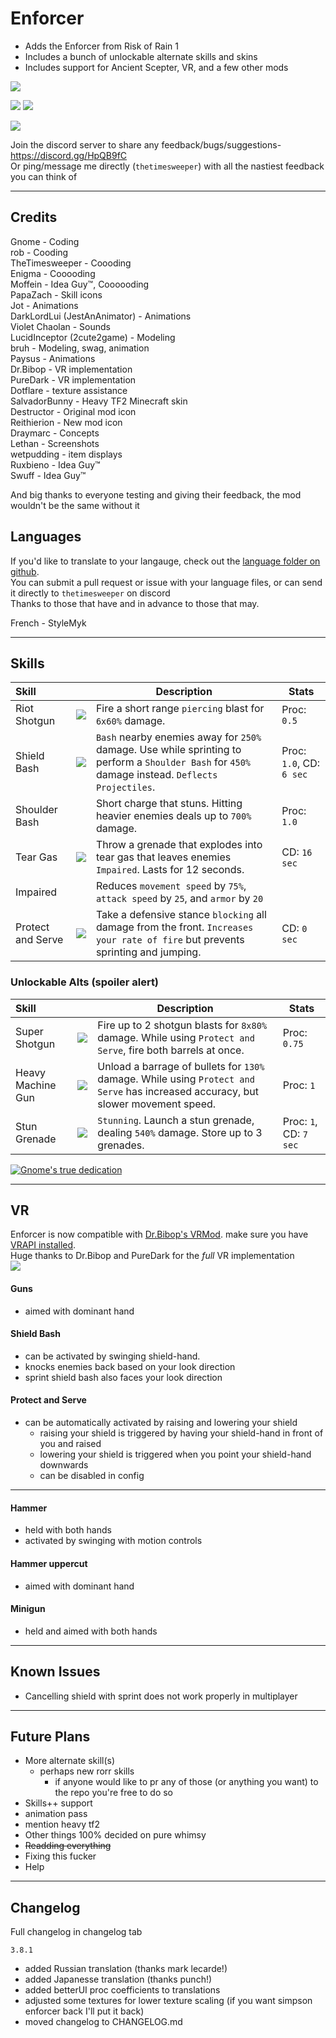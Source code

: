 # Enforcer
- Adds the Enforcer from Risk of Rain 1
- Includes a bunch of unlockable alternate skills and skins
- Includes support for Ancient Scepter, VR, and a few other mods

[![](https://raw.githubusercontent.com/TheTimeSweeper/EnforcerMod/master/Release/readme/screen0.png)]()

[![](https://raw.githubusercontent.com/TheTimeSweeper/EnforcerMod/master/Release/readme/screen1.png)]()
[![](https://raw.githubusercontent.com/TheTimeSweeper/EnforcerMod/master/Release/readme/screen2.png)]()

[![](https://raw.githubusercontent.com/TheTimeSweeper/EnforcerMod/8817c519fd461e0afbb8920bc6a5d6c40a0dbc40/EnforcerMod_Unity/Enforcer/Assets/Enforcer/Enforcer/Icons/texEnforcerIcon.png)]()

Join the discord server to share any feedback/bugs/suggestions- https://discord.gg/HpQB9fC  
Or ping/message me directly (`thetimesweeper`) with all the nastiest feedback you can think of

___

## Credits
Gnome - Coding  
rob - Cooding  
TheTimesweeper - Coooding  
Enigma - Cooooding  
Moffein - Idea Guy™, Coooooding  
PapaZach - Skill icons  
Jot - Animations  
DarkLordLui (JestAnAnimator) - Animations  
Violet Chaolan - Sounds  
LucidInceptor (2cute2game) - Modeling  
bruh - Modeling, swag, animation  
Paysus - Animations  
Dr.Bibop - VR implementation  
PureDark - VR implementation  
Dotflare - texture assistance  
SalvadorBunny - Heavy TF2 Minecraft skin  
Destructor - Original mod icon  
Reithierion - New mod icon  
Draymarc - Concepts  
Lethan - Screenshots  
wetpudding - item displays  
Ruxbieno - Idea Guy™  
Swuff - Idea Guy™  

And big thanks to everyone testing and giving their feedback, the mod wouldn't be the same without it

## Languages
If you'd like to translate to your langauge, check out the [language folder on github](https://github.com/TheTimeSweeper/EnforcerMod/tree/master/Release/plugins/Language).  
You can submit a pull request or issue with your language files, or can send it directly to `thetimesweeper` on discord  
Thanks to those that have and in advance to those that may.

French - StyleMyk
___

## Skills

| Skill | | Description | Stats |
|:-|-|-------|-|
| Riot Shotgun | ![](https://raw.githubusercontent.com/TheTimeSweeper/EnforcerMod/master/EnforcerMod_Unity/Enforcer/Assets/Enforcer/Enforcer/Icons/Skills/RiotShotgunIcon.png) | Fire a short range `piercing` blast for `6x60%` damage. | Proc: `0.5` |
| Shield Bash | ![](https://raw.githubusercontent.com/TheTimeSweeper/EnforcerMod/master/EnforcerMod_Unity/Enforcer/Assets/Enforcer/Enforcer/Icons/Skills/ShieldBashIcon.png) | `Bash` nearby enemies away for `250%` damage. Use while sprinting to perform a `Shoulder Bash` for `450%` damage instead. `Deflects Projectiles`. | Proc: `1.0`, CD: `6 sec` |
| Shoulder Bash |  | Short charge that stuns. Hitting heavier enemies deals up to `700%` damage. | Proc: `1.0` |
| Tear Gas | ![](https://raw.githubusercontent.com/TheTimeSweeper/EnforcerMod/master/EnforcerMod_Unity/Enforcer/Assets/Enforcer/Enforcer/Icons/Skills/TearGasIcon.png) | Throw a grenade that explodes into tear gas that leaves enemies `Impaired`. Lasts for 12 seconds. | CD: `16 sec` |
| Impaired |  | Reduces `movement speed` by `75%`, `attack speed` by `25`, and `armor` by `20`|
| Protect and Serve | ![](https://raw.githubusercontent.com/TheTimeSweeper/EnforcerMod/master/EnforcerMod_Unity/Enforcer/Assets/Enforcer/Enforcer/Icons/Skills/ShieldUpIcon.png) | Take a defensive stance `blocking` all damage from the front. `Increases your rate of fire` but prevents sprinting and jumping. | CD: `0 sec` |

### Unlockable Alts (spoiler alert)

| Skill | | Description | Stats |
|:-|-|-------|-|
| Super Shotgun | ![](https://raw.githubusercontent.com/TheTimeSweeper/EnforcerMod/master/EnforcerMod_Unity/Enforcer/Assets/Enforcer/Enforcer/Icons/Skills/SuperShotgunIcon.png) | Fire up to 2 shotgun blasts for `8x80%` damage. While using `Protect and Serve`, fire both barrels at once. | Proc: `0.75` |
| Heavy Machine Gun | ![](https://raw.githubusercontent.com/TheTimeSweeper/EnforcerMod/master/EnforcerMod_Unity/Enforcer/Assets/Enforcer/Enforcer/Icons/Skills/AssaultRifleIcon.png) | Unload a barrage of bullets for `130%` damage. While using `Protect and Serve` has increased accuracy, but slower movement speed. | Proc: `1` |
| Stun Grenade | ![](https://raw.githubusercontent.com/TheTimeSweeper/EnforcerMod/master/EnforcerMod_Unity/Enforcer/Assets/Enforcer/Enforcer/Icons/Skills/StunGrenadeIcon.png) | `Stunning`. Launch a stun grenade, dealing `540%` damage. Store up to 3 grenades. | Proc: `1`, CD: `7 sec` |

[![Gnome's true dedication](https://i.imgur.com/txUzvAY.png)]()

___

## VR 
Enforcer is now compatible with [Dr.Bibop's VRMod](https://thunderstore.io/package/DrBibop/VRMod/). make sure you have [VRAPI installed](https://thunderstore.io/package/DrBibop/VRAPI/).  
Huge thanks to Dr.Bibop and PureDark for the *full* VR implementation  
[![](https://raw.githubusercontent.com/TheTimeSweeper/EnforcerMod/master/Release/readme/enforvr.png)]()

#### Guns
 - aimed with dominant hand
#### Shield Bash
 - can be activated by swinging shield-hand. 
 - knocks enemies back based on your look direction
 - sprint shield bash also faces your look direction
#### Protect and Serve
 - can be automatically activated by raising and lowering your shield
   - raising your shield is triggered by having your shield-hand in front of you and raised
   - lowering your shield is triggered when you point your shield-hand downwards
   - can be disabled in config

___

#### Hammer
 - held with both hands
 - activated by swinging with motion controls
#### Hammer uppercut
 - aimed with dominant hand
#### Minigun
 - held and aimed with both hands

___

## Known Issues 
- Cancelling shield with sprint does not work properly in multiplayer

___

## Future Plans
- More alternate skill(s)
  - perhaps new rorr skills
    - if anyone would like to pr any of those (or anything you want) to the repo you're free to do so
- Skills++ support
- animation pass
- mention heavy tf2
- Other things 100% decided on pure whimsy
- ~~Readding everything~~
- Fixing this fucker
- Help

___

## Changelog
Full changelog in changelog tab

`3.8.1`  
- added Russian translation (thanks mark lecarde!)
- added Japanesse translation (thanks punch!)
- added betterUI proc coefficients to translations
- adjusted some textures for lower texture scaling (if you want simpson enforcer back I'll put it back)
- moved changelog to CHANGELOG.md